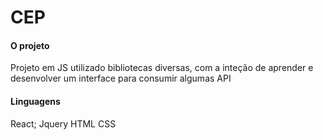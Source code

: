 # CEP

#### O projeto ###
Projeto em JS utilizado bibliotecas diversas, com a inteção de aprender e desenvolver um interface para consumir algumas API


#### Linguagens ###
React;
Jquery
HTML
CSS
